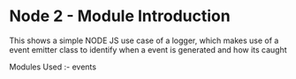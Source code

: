 # Node 2 - Module Introduction

This shows a simple NODE JS use case of a logger, which makes use of a event emitter class
to identify when a event is generated and how its caught

Modules Used :-
events